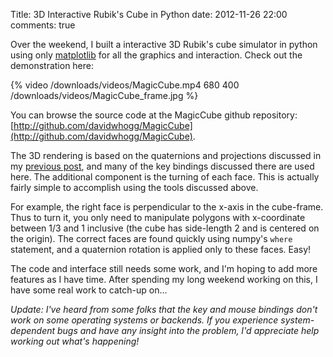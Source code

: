 Title: 3D Interactive Rubik's Cube in Python
date: 2012-11-26 22:00
comments: true

<!-- PELICAN_BEGIN_SUMMARY -->
Over the weekend, I built a interactive 3D Rubik's cube simulator in python
using only [matplotlib](http://matplotlib.org) for all the graphics and
interaction.  Check out the demonstration here:

{% video /downloads/videos/MagicCube.mp4 680 400 /downloads/videos/MagicCube_frame.jpg %}

You can browse the source code at the MagicCube github repository:
[http://github.com/davidwhogg/MagicCube](http://github.com/davidwhogg/MagicCube).

<!-- PELICAN_END_SUMMARY -->

The 3D rendering is based on the quaternions and projections  discussed in
my [previous post](/blog/2012/11/24/simple-3d-visualization-in-matplotlib/),
and many of the key bindings discussed there are used here.
The additional component is the turning of each face.  This is actually
fairly simple to accomplish using the tools discussed above.

For example, the right face is perpendicular to the x-axis in the cube-frame.
Thus to turn it, you only need to manipulate polygons with x-coordinate
between 1/3 and 1 inclusive (the cube has side-length 2 and is centered on
the origin).  The correct faces are found quickly using
numpy's ``where`` statement, and a quaternion rotation is applied only to
these faces.  Easy!

The code and interface still needs some work, and I'm hoping to add more
features as I have time.  After spending my long weekend working on this,
I have some real work to catch-up on...

*Update: I've heard from some folks that the key and mouse bindings don't
work on some operating systems or backends.  If you experience
system-dependent bugs and have any insight into the problem, I'd appreciate
help working out what's happening!*